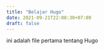 ```yaml
---
title: "Belajar Hugo"
date: 2021-09-21T22:08:30+07:00
draft: false
---
```


ini adalah file pertama tentang Hugo
